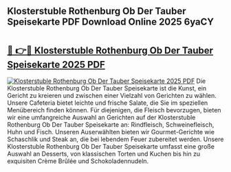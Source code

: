 ## Klosterstuble Rothenburg Ob Der Tauber Speisekarte PDF Download Online 2025 6yaCY

# <h2><a href="http://gc84yug.nevu.top/?p=Klosterstuble+Rothenburg+Ob+Der+Tauber+Speisekarte">🔗 👉🔴 Klosterstuble Rothenburg Ob Der Tauber Speisekarte 2025 PDF</a></h2>

[![Klosterstuble Rothenburg Ob Der Tauber Speisekarte 2025 PDF](https://i.imgur.com/dBaPXMq.png)](http://gc84yug.nevu.top/?p=Klosterstuble+Rothenburg+Ob+Der+Tauber+Speisekarte)
Die Klosterstuble Rothenburg Ob Der Tauber Speisekarte ist die Kunst, ein Gericht zu kreieren und zwischen einer Vielzahl von Gerichten zu wählen. Unsere Cafeteria bietet leichte und frische Salate, die Sie im speziellen Menübereich finden können. Für diejenigen, die Fleisch bevorzugen, bieten wir eine umfangreiche Auswahl an Gerichten auf der Klosterstuble Rothenburg Ob Der Tauber Speisekarte an: Rindfleisch, Schweinefleisch, Huhn und Fisch. Unseren Auserwählten bieten wir Gourmet-Gerichte wie Schaschlik und Steak an, die bei lebendem Feuer zubereitet werden. Unsere Klosterstuble Rothenburg Ob Der Tauber Speisekarte umfasst eine große Auswahl an Desserts, von klassischen Torten und Kuchen bis hin zu exquisiten Crème Brûlée und Schokoladennudeln.
